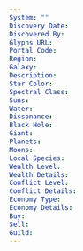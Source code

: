 ```yaml
---
System: ""
Discovery Date:
Discovered By:
Glyphs URL:
Portal Code:
Region:
Galaxy:
Description:
Star Color:
Spectral Class:
Suns:
Water:
Dissonance:
Black Hole:
Giant:
Planets:
Moons:
Local Species:
Wealth Level:
Wealth Details:
Conflict Level:
Conflict Details:
Economy Type:
Economy Details:
Buy:
Sell:
Guild:
---
```


